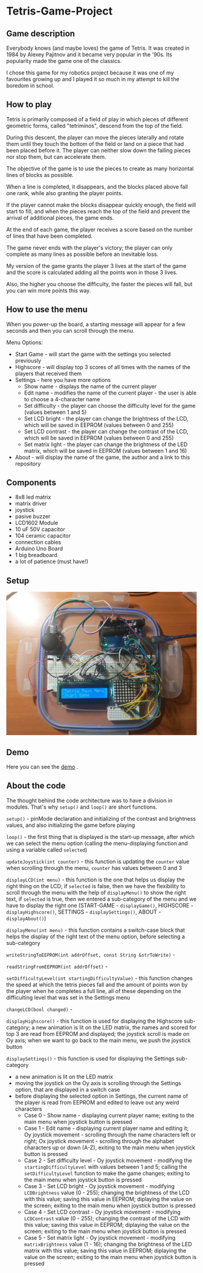 # Tetris-Game-Project

## Game description

Everybody knows (and maybe loves) the game of Tetris. It was created in 1984 by Alexey Pajitnov and it became very popular in the '90s. 
Its popularity made the game one of the classics.

I chose this game for my robotics project because it was one of my favourites growing up and I played it so much in my attempt to kill the boredom in school.

## How to play

Tetris is primarily composed of a field of play in which pieces of different geometric forms, called "tetriminos", descend from the top of the field. 

During this descent, the player can move the pieces laterally and rotate them until they touch the bottom of the field or land on a piece that had been placed before it. The player can neither slow down the falling pieces nor stop them, but can accelerate them. 

The objective of the game is to use the pieces to create as many horizontal lines of blocks as possible. 

When a line is completed, it disappears, and the blocks placed above fall one rank, while also granting the player points. 

If the player cannot make the blocks disappear quickly enough, the field will start to fill, and when the pieces reach the top of the field and prevent the arrival of additional pieces, the game ends.

At the end of each game, the player receives a score based on the number of lines that have been completed.

The game never ends with the player's victory; the player can only complete as many lines as possible before an inevitable loss.

My version of the game grants the player 3 lives at the start of the game and the score is calculated adding all the points won in those 3 lives.

Also, the higher you choose the difficulty, the faster the pieces will fall, but you can win more points this way.

## How to use the menu

When you power-up the board, a starting message will appear for a few seconds and then you can scroll through the menu.

Menu Options: 

* Start Game - will start the game with the settings you selected previously
* Highscore - will display top 3 scores of all times with the names of the players that received them
* Settings - here you have more options 
  - Show name - displays the name of the current player
  - Edit name - modifies the name of the current player - the user is able to choose a 4-character name 
  - Set difficulty - the player can choose the difficulty level for the game (values between 1 and 5)
  - Set LCD bright - the player can change the brightness of the LCD, which will be saved in EEPROM (values between 0 and 255)
  - Set LCD contrast - the player can change the contrast of the LCD, which will be saved in EEPROM (values between 0 and 255)
  - Set matrix light - the player can change the brightness of the LED matrix, which will be saved in EEPROM (values between 1 and 16)
* About - will display the name of the game, the author and a link to this repository


## Components

* 8x8 led matrix
* matrix driver
* joystick
* pasive buzzer
* LCD1602 Module
* 10 uF 50V capacitor
* 104 ceramic capacitor
* connection cables
* Arduino Uno Board
* 1 big breadboard
* a lot of patience (must have!)

## Setup

![setup](https://github.com/alexandraburu23/Tetris-Game-Project/blob/main/setup.jpg)

## Demo

Here you can see the [demo](https://drive.google.com/file/d/1FP7AEnCBzxuFjnsAiDPh-IIQVWkuzQiu/view?usp=drivesdk) .

## About the code

The thought behind the code architecture was to have a division in modules. That's why ```setup()``` and ```loop()``` are short functions.

```setup()``` - pinMode declaration and initializing of the contrast and brightness values, and also initializing the game before playing

```loop()``` - the first thing that is displayed is the start-up message, after which we can select the menu option (calling the menu-displaying function and using a variable called ```selected```)

```updateJoystick(int counter)``` - this function is updating the ```counter``` value when scrolling through the menu, ```counter``` has values between 0 and 3

```displayLCD(int menu)``` - this function is the one that helps us display the right thing on the LCD; if ```selected``` is false, then we have the flexibility to scroll through the menu with the help of ```displayMenu()``` to show the right text, if ```selected``` is true, then we entered a sub-category of the menu and we have to display the right one (START-GAME - ```displayGame()```, HIGHSCORE - ```displayHighscore()```, SETTINGS - ```displaySettings()```, ABOUT - ```displayAbout()```)

```displayMenu(int menu)``` - this function contains a switch-case block that helps the display of the right text of the menu option, before selecting a sub-category

```writeStringToEEPROM(int addrOffset, const String &strToWrite)``` - 

```readStringFromEEPROM(int addrOffset)``` - 

```setDifficultyLevel(int startingDifficultyValue)``` - this function changes the speed at which the tetris pieces fall and the amount of points won by the player when he completes a full line, all of these depending on the difficulting level that was set in the Settings menu

```changeLCD(bool changed)``` - 

```displayHighscore()``` - this function is used for displaying the Highscore sub-category; a new animation is lit on the LED matrix, the names and scored for top 3 are read from EEPROM and displayed; the joystick scroll is made on Oy axis; when we want to go back to the main menu, we push the joystick button

```displaySettings()``` - this function is used for displaying the Settings sub-category 
  - a new animation is lit on the LED matrix
  - moving the joystick on the Oy axis is scrolling through the Settings option, that are displayed in a switch case
  - before displaying the selected option in Settings, the current name of the player is read from EEPROM and edited to leave out any weird characters
    - Case 0 - Show name - displaying current player name; exiting to the main menu when joystick button is pressed
    - Case 1 - Edit name - displaying current player name and editing it; Oy joystick movement - scrolling through the name characters left or right; Ox joystick movement - scrolling through the alphabet characters up or down (A-Z), exiting to the main menu when joystick button is pressed
    - Case 2 - Set difficulty level - Oy joystick movement - modifying the ```startingDifficultyLevel``` with values between 1 and 5; calling the ```setDifficultyLevel``` function to make the game changes; exiting to the main menu when joystick button is pressed
    - Case 3 - Set LCD bright - Oy joystick movement - modifying ```LCDBrightness``` value (0 - 255); changing the brightness of the LCD with this value; saving this value in EEPROM; diplaying the value on the screen; exiting to the main menu when joystick button is pressed
    - Case 4 - Set LCD contrast - Oy joystick movement - modifying ```LCDContrast``` value (0 - 255); changing the contrast of the LCD with this value; saving this value in EEPROM; diplaying the value on the screen; exiting to the main menu when joystick button is pressed
    - Case 5 - Set matrix light - Oy joystick movement - modifying ```matrixBrightness``` value (1 - 16); changing the brightness of the LED matrix with this value; saving this value in EEPROM; diplaying the value on the screen; exiting to the main menu when joystick button is pressed
 
